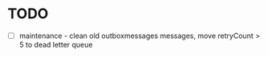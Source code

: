# TODO

- [ ] maintenance - clean old outboxmessages messages, move retryCount > 5 to dead letter queue
